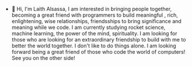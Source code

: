 - 👋 Hi, I'm Laith Alsassa,
I am interested in bringing people together, becoming a great friend with programmers to build meaningful
, rich, enlightening, wise relationships, friendsships to bring significance and meaning while we code.
I am currently studying rocket science, machine learning, the power of the mind, spirituality.
I am looking for those who are looking for an extraordinary friendship to build with me to better the world together. I don't like to do things alone.
I am looking forward being a great friend of those who code the world of computers! See you on the other side!

